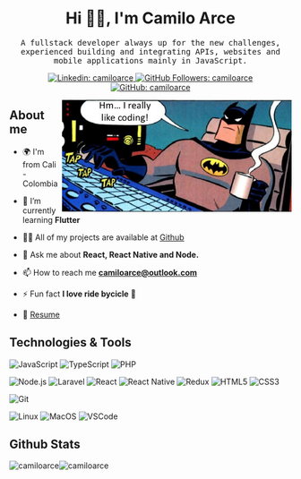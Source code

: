 <h1 align="center">Hi 👋🤓, I'm Camilo Arce</h1>
<samp>
  <p align="center">A fullstack developer always up for the new challenges, experienced building and integrating APIs, websites and mobile applications mainly in JavaScript.</p>
</samp>
<p align="center">
  <a href="https://www.linkedin.com/in/camiloarce/" target="_blank">
    <img
      src="https://img.shields.io/badge/-camiloarce-blue?style=flat-square&logo=Linkedin&logoColor=white&link=https://www.linkedin.com/in/camiloarce/"
      alt="Linkedin: camiloarce"
    />
  </a>
  <a href="https://github.com/camiloarce/" target="_blank">
    <img
      src="https://komarev.com/ghpvc/?username=camiloarce"
      alt="GitHub Followers: camiloarce"
    />
  </a>
  <a href="https://github.com/camiloarce?tab=followers" target="_blank">
    <img
      src="https://img.shields.io/github/followers/camiloarce?label=follow&style=social"
      alt="GitHub: camiloarce"
    />
  </a>
</p>
<a href="https://camiloarce.com/" target="_blank">
  <img src="https://raw.githubusercontent.com/camiloarce/camiloarce/master/files/batman.jpg" align="right" height="200" />
</a>

## About me

- 🌍 I'm from Cali - Colombia

- 🌱 I’m currently learning **Flutter**

- 👨‍💻 All of my projects are available at [Github](https://github.com/camiloarce)

- 💬 Ask me about **React, React Native and Node.**

- 📫 How to reach me **camiloarce@outlook.com**

- ⚡ Fun fact **I love ride bycicle** :bicyclist:

- 📝 [Resume](https://github.com/camiloarce/camiloarce/raw/master/files/camilo-arce-cv.pdf)

## Technologies & Tools

<p align="left">

  ![JavaScript](https://img.shields.io/badge/Code-JavaScript-informational?style=flat&logo=javascript&logoColor=white&color=F08E48)
  ![TypeScript](https://img.shields.io/badge/Code-TypeScript-informational?style=flat&logoColor=white&color=F08E48&logo=typescript)
  ![PHP](https://img.shields.io/badge/Code-PHP-informational?style=flat&logoColor=white&color=F08E48&logo=php)

</p>
<p align="left">

  ![Node.js](https://img.shields.io/badge/Code-Node.js-informational?style=flat&logoColor=white&color=F08E48&logo=node.js)
  ![Laravel](https://img.shields.io/badge/Code-Laravel-informational?style=flat&logoColor=white&color=F08E48&logo=laravel)
  ![React](https://img.shields.io/badge/Code-React-informational?style=flat&logo=react&logoColor=white&color=F08E48)
  ![React Native](https://img.shields.io/badge/Code-React%20Native-informational?style=flat&logoColor=white&color=F08E48&logo=react)
  ![Redux](https://img.shields.io/badge/Code-Redux-informational?style=flat&logoColor=white&color=F08E48&logo=redux)
  ![HTML5](https://img.shields.io/badge/Code-HTML5-informational?style=flat&logoColor=white&color=F08E48&logo=HTML5)
  ![CSS3](https://img.shields.io/badge/Code-CSS3-informational?style=flat&logoColor=white&color=F08E48&logo=CSS3)

</p>
<p align="left">

  ![Git](https://img.shields.io/badge/Code-Git-informational?style=flat&logoColor=white&color=F08E48&logo=git)

</p>
<p align="left">

  ![Linux](https://img.shields.io/badge/OS-Linux-informational?style=flat&logo=linux&logoColor=white&color=F08E48)
  ![MacOS](https://img.shields.io/badge/OS-macOS-informational?style=flat&logo=apple&logoColor=white&color=F08E48)
  ![VSCode](https://img.shields.io/badge/Editor-VSCode-blue?style=flat&logo=visual-studio-code&logoColor=white&color=F08E48)

</p>

## Github Stats

<a href="https://github.com/camiloarce" target="_blank">
  <img
    align="left"
    height="180em"
    alt="camiloarce"
    src="https://github-readme-stats.vercel.app/api?username=camiloarce&count_private=true&show_icons=true&title_color=F08E48&icon_color=00FFFF&text_color=B7CFF9&bg_color=1E1E1E&hide_border=true"
  />
  <img
    align="left"
    height="180em"
    alt="camiloarce"
    src="https://github-readme-stats.vercel.app/api/top-langs/?username=camiloarce&theme=buefy&title_color=F08E48&icon_color=00FFFF&text_color=B7CFF9&bg_color=1E1E1E&hide_border=true"
  />
</a>
